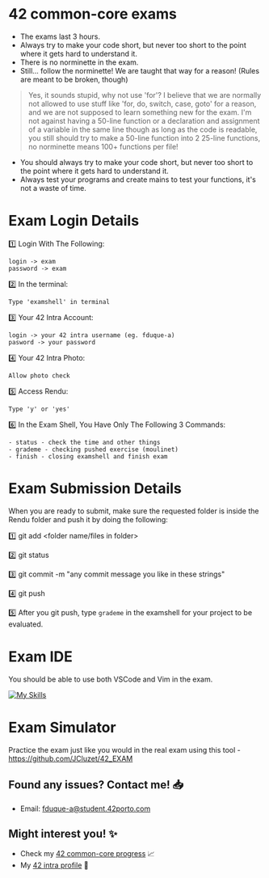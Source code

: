 # 42 common-core exams

- The exams last 3 hours.
- Always try to make your code short, but never too short to the point where it gets hard to understand it.
- There is no norminette in the exam.
- Still... follow the norminette! We are taught that way for a reason! (Rules are meant to be broken, though)
> Yes, it sounds stupid, why not use 'for'? I believe that we are normally not allowed to use stuff like 'for, do, switch, case, goto' for a reason, and we are not supposed to learn something new for the exam. I'm not against having a 50-line function or a declaration and assignment of a variable in the same line though as long as the code is readable, you still should try to make a 50-line function into 2 25-line functions, no norminette means 100+ functions per file!
- You should always try to make your code short, but never too short to the point where it gets hard to understand it.
- Always test your programs and create mains to test your functions, it's not a waste of time.

# Exam Login Details
:one: Login With The Following:
```
login -> exam
password -> exam
```
:two: In the terminal:
```
Type 'examshell' in terminal
```
:three: Your 42 Intra Account:
```
login -> your 42 intra username (eg. fduque-a)
pasword -> your password
```
:four: Your 42 Intra Photo:
```
Allow photo check
```
:five: Access Rendu:
```
Type 'y' or 'yes'
```
:six: In the Exam Shell, You Have Only The Following 3 Commands:
```
- status - check the time and other things
- grademe - checking pushed exercise (moulinet)
- finish - closing examshell and finish exam
```

# Exam Submission Details

When you are ready to submit, make sure the requested folder is inside the Rendu folder and push it by doing the following:

:one: git add <folder name/files in folder>

:two: git status

:three: git commit -m "any commit message you like in these strings"

:four: git push

:five: After you git push, type `grademe` in the examshell for your project to be evaluated. 

# Exam IDE

You should be able to use both VSCode and Vim in the exam.

[![My Skills](https://skillicons.dev/icons?i=vscode,vim)](https://skillicons.dev)


# Exam Simulator

Practice the exam just like you would in the real exam using this tool - https://github.com/JCluzet/42_EXAM

## Found any issues? Contact me! 📥

- Email: fduque-a@student.42porto.com

## Might interest you! :sparkles:

- Check my [42 common-core progress](https://github.com/fduquea/42cursus) :chart_with_upwards_trend:
- My [42 intra profile](https://profile.intra.42.fr/users/fduque-a) :bust_in_silhouette:
